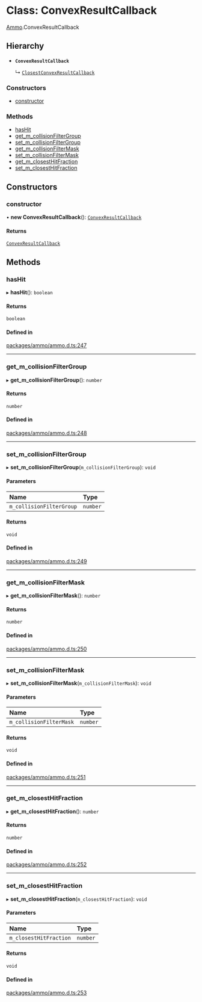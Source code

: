# Class: ConvexResultCallback

[Ammo](../modules/Ammo.md).ConvexResultCallback

## Hierarchy

- **`ConvexResultCallback`**

  ↳ [`ClosestConvexResultCallback`](Ammo.ClosestConvexResultCallback.md)

### Constructors

- [constructor](Ammo.ConvexResultCallback.md#constructor)

### Methods

- [hasHit](Ammo.ConvexResultCallback.md#hashit)
- [get\_m\_collisionFilterGroup](Ammo.ConvexResultCallback.md#get_m_collisionfiltergroup)
- [set\_m\_collisionFilterGroup](Ammo.ConvexResultCallback.md#set_m_collisionfiltergroup)
- [get\_m\_collisionFilterMask](Ammo.ConvexResultCallback.md#get_m_collisionfiltermask)
- [set\_m\_collisionFilterMask](Ammo.ConvexResultCallback.md#set_m_collisionfiltermask)
- [get\_m\_closestHitFraction](Ammo.ConvexResultCallback.md#get_m_closesthitfraction)
- [set\_m\_closestHitFraction](Ammo.ConvexResultCallback.md#set_m_closesthitfraction)

## Constructors

### constructor

• **new ConvexResultCallback**(): [`ConvexResultCallback`](Ammo.ConvexResultCallback.md)

#### Returns

[`ConvexResultCallback`](Ammo.ConvexResultCallback.md)

## Methods

### hasHit

▸ **hasHit**(): `boolean`

#### Returns

`boolean`

#### Defined in

[packages/ammo/ammo.d.ts:247](https://github.com/Orillusion/orillusion/blob/main/packages/ammo/ammo.d.ts#L247)

___

### get\_m\_collisionFilterGroup

▸ **get_m_collisionFilterGroup**(): `number`

#### Returns

`number`

#### Defined in

[packages/ammo/ammo.d.ts:248](https://github.com/Orillusion/orillusion/blob/main/packages/ammo/ammo.d.ts#L248)

___

### set\_m\_collisionFilterGroup

▸ **set_m_collisionFilterGroup**(`m_collisionFilterGroup`): `void`

#### Parameters

| Name | Type |
| :------ | :------ |
| `m_collisionFilterGroup` | `number` |

#### Returns

`void`

#### Defined in

[packages/ammo/ammo.d.ts:249](https://github.com/Orillusion/orillusion/blob/main/packages/ammo/ammo.d.ts#L249)

___

### get\_m\_collisionFilterMask

▸ **get_m_collisionFilterMask**(): `number`

#### Returns

`number`

#### Defined in

[packages/ammo/ammo.d.ts:250](https://github.com/Orillusion/orillusion/blob/main/packages/ammo/ammo.d.ts#L250)

___

### set\_m\_collisionFilterMask

▸ **set_m_collisionFilterMask**(`m_collisionFilterMask`): `void`

#### Parameters

| Name | Type |
| :------ | :------ |
| `m_collisionFilterMask` | `number` |

#### Returns

`void`

#### Defined in

[packages/ammo/ammo.d.ts:251](https://github.com/Orillusion/orillusion/blob/main/packages/ammo/ammo.d.ts#L251)

___

### get\_m\_closestHitFraction

▸ **get_m_closestHitFraction**(): `number`

#### Returns

`number`

#### Defined in

[packages/ammo/ammo.d.ts:252](https://github.com/Orillusion/orillusion/blob/main/packages/ammo/ammo.d.ts#L252)

___

### set\_m\_closestHitFraction

▸ **set_m_closestHitFraction**(`m_closestHitFraction`): `void`

#### Parameters

| Name | Type |
| :------ | :------ |
| `m_closestHitFraction` | `number` |

#### Returns

`void`

#### Defined in

[packages/ammo/ammo.d.ts:253](https://github.com/Orillusion/orillusion/blob/main/packages/ammo/ammo.d.ts#L253)
